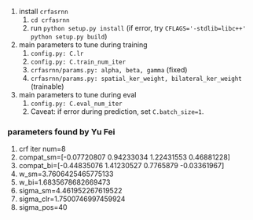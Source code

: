 1. install `crfasrnn`
   1. `cd crfasrnn`
   2. run `python setup.py install` (if error, try `CFLAGS='-stdlib=libc++' python setup.py build`)
2. main parameters to tune during training
   1. `config.py: C.lr`
   2. `config.py: C.train_num_iter`
   3. `crfasrnn/params.py: alpha, beta, gamma` (fixed)
   4. `crfasrnn/params.py: spatial_ker_weight, bilateral_ker_weight` (trainable)
3. main parameters to tune during eval
   1. `config.py: C.eval_num_iter`
   2. Caveat: if error during prediction, set `C.batch_size=1`.



### parameters found by Yu Fei

1. crf iter num=8
2. compat_sm=[-0.07720807 0.94233034 1.22431553 0.46881228]
3. compat_bi=[-0.44835076 1.41230527 0.7765879 -0.03361967]
4. w_sm=3.7606425465775133
5. w_bi=1.6835678682669473
6. sigma_sm=4.461952267619522
7. sigma_clr=1.7500746997459924
8. sigma_pos=40